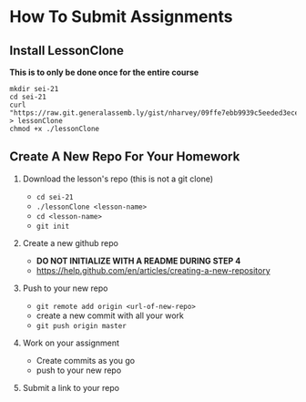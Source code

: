 # How To Submit Assignments

## Install LessonClone

__This is to only be done once for the entire course__

```
mkdir sei-21
cd sei-21
curl "https://raw.git.generalassemb.ly/gist/nharvey/09ffe7ebb9939c5eeded3ece2ddbbb62/raw/26d0192789e6782427f7a86e0919d161ebc07050/lessonClone" > lessonClone
chmod +x ./lessonClone
```

## Create A New Repo For Your Homework


1. Download the lesson's repo (this is not a git clone)

     * `cd sei-21`
     * `./lessonClone <lesson-name>`
     * `cd <lesson-name>`
     * `git init`
1.  Create a new github repo

    * __DO NOT INITIALIZE WITH A README DURING STEP 4__
    * https://help.github.com/en/articles/creating-a-new-repository
1. Push to your new repo
    
    * `git remote add origin <url-of-new-repo>`
    * create a new commit with all your work
    * `git push origin master`
1. Work on your assignment

    * Create commits as you go
    * push to your new repo
1. Submit a link to your repo

[lessonClone]: ./src/lessonClone
